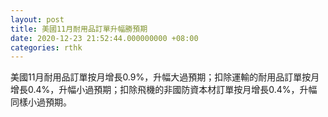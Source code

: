 ```yaml
---
layout: post
title: 美國11月耐用品訂單升幅勝預期
date: 2020-12-23 21:52:44.000000000 +08:00
categories: rthk
---
```


美國11月耐用品訂單按月增長0.9%，升幅大過預期；扣除運輸的耐用品訂單按月增長0.4%，升幅小過預期；扣除飛機的非國防資本材訂單按月增長0.4%，升幅同樣小過預期。
